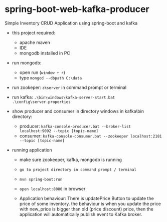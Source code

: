 # spring-boot-web-kafka-producer
Simple Inventory CRUD Application using spring-boot and kafka

- this project required:
    - apache maven
    - IDE
    - mongodb installed in PC

- run mongodb:
    - open run (`window + r`)
    - type `mongod --dbpath C:\data`

- run zookeper: `zkserver` in command prompt or terminal

- run kafka: `.\bin\windows\kafka-server-start.bat .\config\server.properties`

- show producer and consumer in directory windows in kafka\bin directory:
  - producer:
      `kafka-console-producer.bat --broker-list localhost:9092 --topic [topic-name]`
  - consumer:
      `kafka-console-consumer.bat --zookeeper localhost:2181 --topic [topic-name]`

- running application
    - make sure zookeeper, kafka, mongodb is running
    - `go to project directory in command prompt / terminal`
    - `mvn spring-boot:run`
    - `open localhost:8080` in browser

    - Application behaviour:
      There is updatePrice Button to update the price of some inventory. the
      behaviour is when you update the price with new_price is bigger than old
      (price discount) price, then the application will automatically publish
      event to Kafka broker.